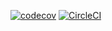 [![codecov](https://codecov.io/gh/conblem/redux.li/branch/master/graph/badge.svg)](https://codecov.io/gh/conblem/redux.li)
[![CircleCI](https://circleci.com/gh/conblem/redux.li.svg?style=shield)](https://circleci.com/gh/conblem/redux.li)
